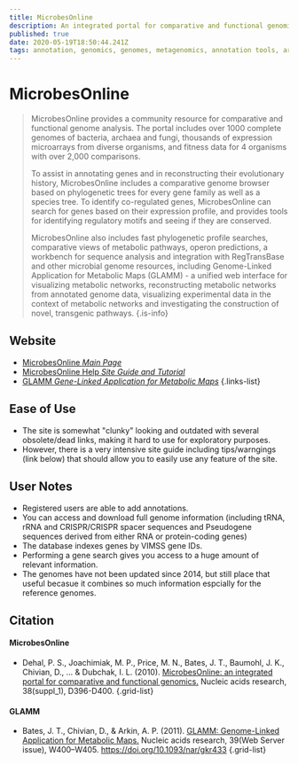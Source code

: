 ```yaml
---
title: MicrobesOnline
description: An integrated portal for comparative and functional genomics (Virtual Institute for Microbial Stress and Survival)
published: true
date: 2020-05-19T18:50:44.241Z
tags: annotation, genomics, genomes, metagenomics, annotation tools, archaea, bacteria, tool, 16s rrna, genome browser, evolution, comparative genomics, functional association, data capture, metabolic reconstruction, database, homology, fitness, browser, data visualization, sequence identity, metabolic pathways, data export, omics, eukaryota, curated, motif
---
```


# MicrobesOnline

> MicrobesOnline provides a community resource for comparative and functional genome analysis. The portal includes over 1000 complete genomes of bacteria, archaea and fungi, thousands of expression microarrays from diverse organisms, and fitness data for 4 organisms with over 2,000 comparisons. 
>
>To assist in annotating genes and in reconstructing their evolutionary history, MicrobesOnline includes a comparative genome browser based on phylogenetic trees for every gene family as well as a species tree. To identify co-regulated genes, MicrobesOnline can search for genes based on their expression profile, and provides tools for identifying regulatory motifs and seeing if they are conserved. 
>
>MicrobesOnline also includes fast phylogenetic profile searches, comparative views of metabolic pathways, operon predictions, a workbench for sequence analysis and integration with RegTransBase and other microbial genome resources, including Genome-Linked Application for Metabolic Maps (GLAMM) - a unified web interface for visualizing metabolic networks, reconstructing metabolic networks from annotated genome data, visualizing experimental data in the context of metabolic networks and investigating the construction of novel, transgenic pathways.
{.is-info}

## Website

- [MicrobesOnline *Main Page*](http://microbesonline.org/)
- [MicrobesOnline Help *Site Guide and Tutorial*](http://microbesonline.org/mo_siteguide_tutorial.pdf)
- [GLAMM *Gene-Linked Application for Metabolic Maps*](glamm.lbl.gov)
{.links-list}
## Ease of Use

- The site is somewhat "clunky" looking and outdated with several obsolete/dead links, making it hard to use for exploratory purposes.
- However, there is a very intensive site guide including tips/warngings (link below) that should allow you to easily use any feature of the site.

## User Notes

- Registered users are able to add annotations. 
- You can access and download full genome information (including tRNA, rRNA and CRISPR/CRISPR spacer sequences and Pseudogene sequences derived from either RNA or protein-coding genes)
- The database indexes genes by VIMSS gene IDs.
- Performing a gene search gives you access to a huge amount of relevant information.
- The genomes have not been updated since 2014, but still place that useful becasue it combines so much information espcially for the reference genomes.


## Citation
#### MicrobesOnline
- Dehal, P. S., Joachimiak, M. P., Price, M. N., Bates, J. T., Baumohl, J. K., Chivian, D., ... & Dubchak, I. L. (2010). [MicrobesOnline: an integrated portal for comparative and functional genomics.](https://academic.oup.com/nar/article/38/suppl_1/D396/3112269) Nucleic acids research, 38(suppl_1), D396-D400.
{.grid-list}

#### GLAMM
- Bates, J. T., Chivian, D., & Arkin, A. P. (2011). [GLAMM: Genome-Linked Application for Metabolic Maps.](https://www.ncbi.nlm.nih.gov/pmc/articles/PMC3125797/) Nucleic acids research, 39(Web Server issue), W400–W405. https://doi.org/10.1093/nar/gkr433
{.grid-list}